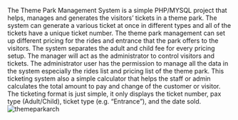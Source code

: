 The Theme Park Management System is a simple PHP/MYSQL project that helps, manages and generates the visitors’ tickets in a theme park.  The system can generate a various ticket at once in different types and all of the tickets have a unique ticket number.  The theme park management can set up different pricing for the rides and entrance that the park offers to the visitors.  The system separates the adult and child fee for every pricing setup.  The manager will act as the administrator to control visitors and tickets. 
The administrator user has the permission to manage all the data in the system especially the rides list and pricing list of the theme park.  This ticketing system also a simple calculator that helps the staff or admin calculates the total amount to pay and change of the customer or visitor.  The ticketing format is just simple, it only displays the ticket number, pax type (Adult/Child), ticket type (e.g. “Entrance”), and the date sold.
![themeparkarch](https://github.com/user-attachments/assets/36ced22f-c4e0-4c64-a228-822d0545549d)
